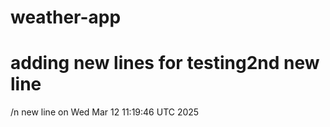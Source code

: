 # weather-app
# adding new lines for testing2nd new line
/n new line on Wed Mar 12 11:19:46 UTC 2025
